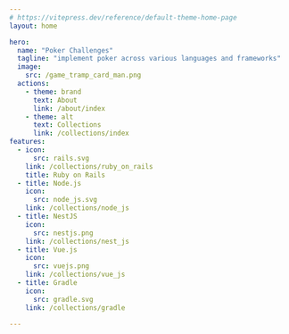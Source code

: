 ```yaml
---
# https://vitepress.dev/reference/default-theme-home-page
layout: home

hero:
  name: "Poker Challenges"
  tagline: "implement poker across various languages and frameworks"
  image:
    src: /game_tramp_card_man.png
  actions:
    - theme: brand
      text: About
      link: /about/index
    - theme: alt
      text: Collections
      link: /collections/index
features:
  - icon:
      src: rails.svg
    link: /collections/ruby_on_rails
    title: Ruby on Rails
  - title: Node.js
    icon:
      src: node_js.svg
    link: /collections/node_js
  - title: NestJS
    icon:
      src: nestjs.png
    link: /collections/nest_js
  - title: Vue.js
    icon:
      src: vuejs.png
    link: /collections/vue_js
  - title: Gradle
    icon:
      src: gradle.svg
    link: /collections/gradle

---
```


